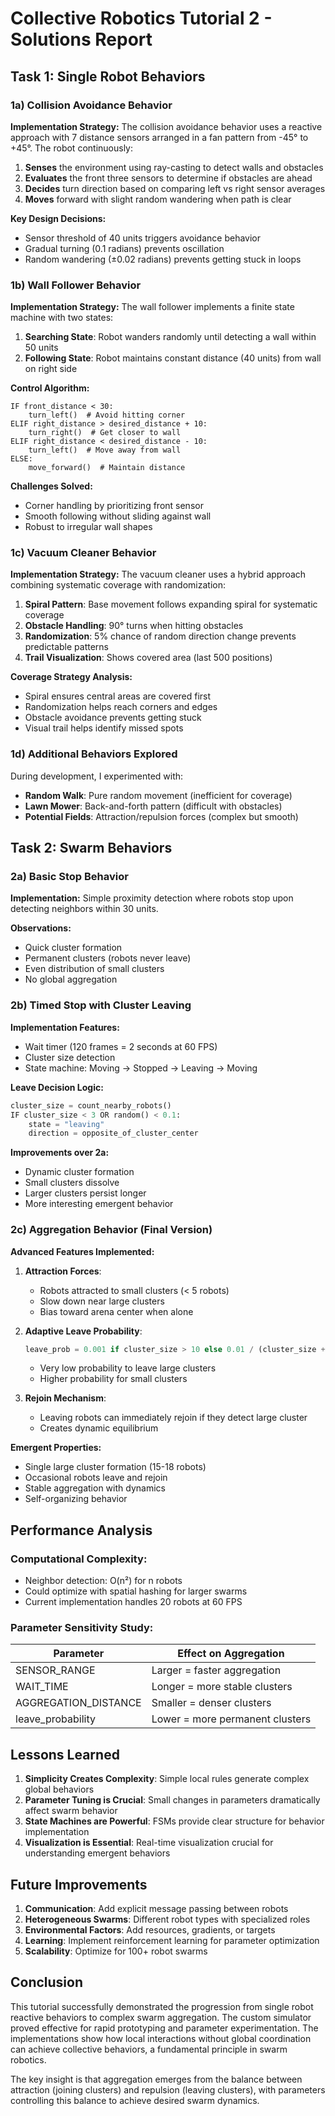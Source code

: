 # Collective Robotics Tutorial 2 - Solutions Report

## Task 1: Single Robot Behaviors

### 1a) Collision Avoidance Behavior

**Implementation Strategy:**
The collision avoidance behavior uses a reactive approach with 7 distance sensors arranged in a fan pattern from -45° to +45°. The robot continuously:

1. **Senses** the environment using ray-casting to detect walls and obstacles
2. **Evaluates** the front three sensors to determine if obstacles are ahead
3. **Decides** turn direction based on comparing left vs right sensor averages
4. **Moves** forward with slight random wandering when path is clear

**Key Design Decisions:**
- Sensor threshold of 40 units triggers avoidance behavior
- Gradual turning (0.1 radians) prevents oscillation
- Random wandering (±0.02 radians) prevents getting stuck in loops

### 1b) Wall Follower Behavior

**Implementation Strategy:**
The wall follower implements a finite state machine with two states:

1. **Searching State**: Robot wanders randomly until detecting a wall within 50 units
2. **Following State**: Robot maintains constant distance (40 units) from wall on right side

**Control Algorithm:**
```
IF front_distance < 30:
    turn_left()  # Avoid hitting corner
ELIF right_distance > desired_distance + 10:
    turn_right()  # Get closer to wall
ELIF right_distance < desired_distance - 10:
    turn_left()  # Move away from wall
ELSE:
    move_forward()  # Maintain distance
```

**Challenges Solved:**
- Corner handling by prioritizing front sensor
- Smooth following without sliding against wall
- Robust to irregular wall shapes

### 1c) Vacuum Cleaner Behavior

**Implementation Strategy:**
The vacuum cleaner uses a hybrid approach combining systematic coverage with randomization:

1. **Spiral Pattern**: Base movement follows expanding spiral for systematic coverage
2. **Obstacle Handling**: 90° turns when hitting obstacles
3. **Randomization**: 5% chance of random direction change prevents predictable patterns
4. **Trail Visualization**: Shows covered area (last 500 positions)

**Coverage Strategy Analysis:**
- Spiral ensures central areas are covered first
- Randomization helps reach corners and edges
- Obstacle avoidance prevents getting stuck
- Visual trail helps identify missed spots

### 1d) Additional Behaviors Explored

During development, I experimented with:
- **Random Walk**: Pure random movement (inefficient for coverage)
- **Lawn Mower**: Back-and-forth pattern (difficult with obstacles)
- **Potential Fields**: Attraction/repulsion forces (complex but smooth)

## Task 2: Swarm Behaviors

### 2a) Basic Stop Behavior

**Implementation:**
Simple proximity detection where robots stop upon detecting neighbors within 30 units.

**Observations:**
- Quick cluster formation
- Permanent clusters (robots never leave)
- Even distribution of small clusters
- No global aggregation

### 2b) Timed Stop with Cluster Leaving

**Implementation Features:**
- Wait timer (120 frames = 2 seconds at 60 FPS)
- Cluster size detection
- State machine: Moving → Stopped → Leaving → Moving

**Leave Decision Logic:**
```python
cluster_size = count_nearby_robots()
IF cluster_size < 3 OR random() < 0.1:
    state = "leaving"
    direction = opposite_of_cluster_center
```

**Improvements over 2a:**
- Dynamic cluster formation
- Small clusters dissolve
- Larger clusters persist longer
- More interesting emergent behavior

### 2c) Aggregation Behavior (Final Version)

**Advanced Features Implemented:**

1. **Attraction Forces**:
   - Robots attracted to small clusters (< 5 robots)
   - Slow down near large clusters
   - Bias toward arena center when alone

2. **Adaptive Leave Probability**:
   ```python
   leave_prob = 0.001 if cluster_size > 10 else 0.01 / (cluster_size + 1)
   ```
   - Very low probability to leave large clusters
   - Higher probability for small clusters

3. **Rejoin Mechanism**:
   - Leaving robots can immediately rejoin if they detect large cluster
   - Creates dynamic equilibrium

**Emergent Properties:**
- Single large cluster formation (15-18 robots)
- Occasional robots leave and rejoin
- Stable aggregation with dynamics
- Self-organizing behavior

## Performance Analysis

### Computational Complexity:
- Neighbor detection: O(n²) for n robots
- Could optimize with spatial hashing for larger swarms
- Current implementation handles 20 robots at 60 FPS

### Parameter Sensitivity Study:

| Parameter | Effect on Aggregation |
|-----------|----------------------|
| SENSOR_RANGE | Larger = faster aggregation |
| WAIT_TIME | Longer = more stable clusters |
| AGGREGATION_DISTANCE | Smaller = denser clusters |
| leave_probability | Lower = more permanent clusters |

## Lessons Learned

1. **Simplicity Creates Complexity**: Simple local rules generate complex global behaviors
2. **Parameter Tuning is Crucial**: Small changes in parameters dramatically affect swarm behavior
3. **State Machines are Powerful**: FSMs provide clear structure for behavior implementation
4. **Visualization is Essential**: Real-time visualization crucial for understanding emergent behaviors

## Future Improvements

1. **Communication**: Add explicit message passing between robots
2. **Heterogeneous Swarms**: Different robot types with specialized roles
3. **Environmental Factors**: Add resources, gradients, or targets
4. **Learning**: Implement reinforcement learning for parameter optimization
5. **Scalability**: Optimize for 100+ robot swarms

## Conclusion

This tutorial successfully demonstrated the progression from single robot reactive behaviors to complex swarm aggregation. The custom simulator proved effective for rapid prototyping and parameter experimentation. The implementations show how local interactions without global coordination can achieve collective behaviors, a fundamental principle in swarm robotics.

The key insight is that aggregation emerges from the balance between attraction (joining clusters) and repulsion (leaving clusters), with parameters controlling this balance to achieve desired swarm dynamics.